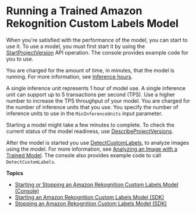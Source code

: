 # Running a Trained Amazon Rekognition Custom Labels Model<a name="rm-run-model"></a>

When you're satisfied with the performance of the model, you can start to use it\. To use a model, you must first start it by using the [StartProjectVersion](https://docs.aws.amazon.com/rekognition/latest/dg/API_StartProjectVersion) API operation\. The console provides example code for you to use\. 

You are charged for the amount of time, in minutes, that the model is running\. For more information, see [Inference hours](https://aws.amazon.com/rekognition/pricing/#Amazon_Rekognition_Custom_Labels_pricing)\. 

A single inference unit represents 1 hour of model use\. A single inference unit can support up to 5 transactions per second \(TPS\)\. Use a higher number to increase the TPS throughput of your model\. You are charged for the number of inference units that you use\. You specify the number of inference units to use in the `MinInferenceUnits` input parameter\. 

Starting a model might take a few minutes to complete\. To check the current status of the model readiness, use [DescribeProjectVersions](https://docs.aws.amazon.com/rekognition/latest/dg/API_DescribeProjectVersions)\.

After the model is started you use [DetectCustomLabels](https://docs.aws.amazon.com/rekognition/latest/dg/API_DetectCustomLabels), to analyze images using the model\. For more information, see [Analyzing an Image with a Trained Model](detecting-custom-labels.md)\. The console also provides example code to call `DetectCustomLabels`\. 

**Topics**
+ [Starting or Stopping an Amazon Rekognition Custom Labels Model \(Console\)](rm-start-model-console.md)
+ [Starting an Amazon Rekognition Custom Labels Model \(SDK\)](rm-start-model-sdk.md)
+ [Stopping an Amazon Rekognition Custom Labels Model \(SDK\)](rm-stop-model-sdk.md)